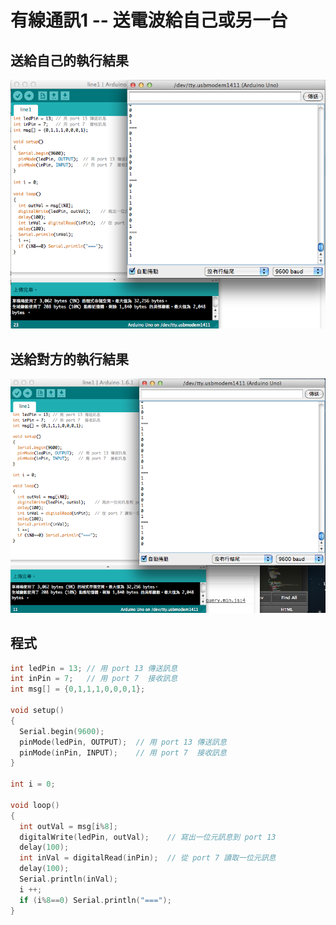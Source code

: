 # 有線通訊1 -- 送電波給自己或另一台

## 送給自己的執行結果

![](line1.png)


## 送給對方的執行結果

![](line1p2p.png)


## 程式

```CPP
int ledPin = 13; // 用 port 13 傳送訊息
int inPin = 7;   // 用 port 7  接收訊息
int msg[] = {0,1,1,1,0,0,0,1};

void setup()
{
  Serial.begin(9600);  
  pinMode(ledPin, OUTPUT);  // 用 port 13 傳送訊息
  pinMode(inPin, INPUT);    // 用 port 7  接收訊息
}

int i = 0;

void loop()
{
  int outVal = msg[i%8];
  digitalWrite(ledPin, outVal);    // 寫出一位元訊息到 port 13
  delay(100);
  int inVal = digitalRead(inPin);  // 從 port 7 讀取一位元訊息
  delay(100);
  Serial.println(inVal);
  i ++;  
  if (i%8==0) Serial.println("==="); 
}
```